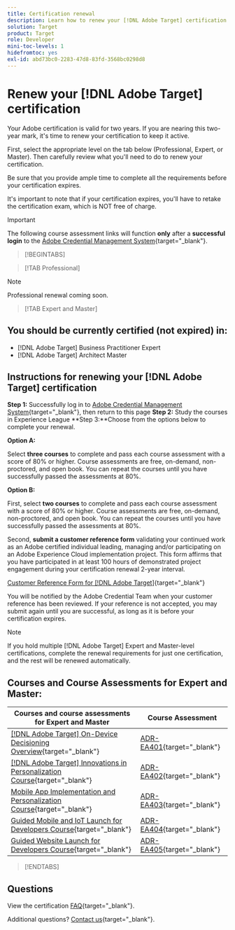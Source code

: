 ```yaml
---
title: Certification renewal
description: Learn how to renew your [!DNL Adobe Target] certification before it expires.
solution: Target
product: Target
role: Developer
mini-toc-levels: 1
hidefromtoc: yes
exl-id: abd73bc0-2283-47d8-83fd-3568bc0298d8
---
```

# Renew your [!DNL Adobe Target] certification

Your Adobe certification is valid for two years. If you are nearing this two-year mark, it's time to renew your certification to keep it active. 

First, select the appropriate level on the tab below (Professional, Expert, or Master). Then carefully review what you'll need to do to renew your certification. 
 
Be sure that you provide ample time to complete all the requirements before your certification expires. 
 
It's important to note that if your certification expires, you'll have to retake the certification exam, which is NOT free of charge. 

>[!IMPORTANT]
>
>The following course assessment links will function **only** after a **successful login** to the [Adobe Credential Management System](https://www.certmetrics.com/adobe){target="_blank"}. 

>[!BEGINTABS]

>[!TAB Professional]

>[!NOTE]
>
>Professional renewal coming soon.

>[!TAB Expert and Master]

## You should be currently certified (not expired) in:

* [!DNL Adobe Target] Business Practitioner Expert
* [!DNL Adobe Target] Architect Master

## Instructions for renewing your [!DNL Adobe Target] certification

**Step 1:** Successfully log in to [Adobe Credential Management System](https://www.certmetrics.com/adobe){target="_blank"}, then return to this page
**Step 2:** Study the courses in Experience League
**Step 3:**Choose from the options below to complete your renewal.

   **Option A:**
   
   Select **three courses** to complete and pass each course assessment with a score of 80% or higher. Course assessments are free, on-demand, non-proctored, and open book. You can repeat the courses until you have successfully passed the assessments at 80%.

   **Option B:**
   
   First, select **two courses** to complete and pass each course assessment with a score of 80% or higher. Course assessments are free, on-demand, non-proctored, and open book. You can repeat the courses until you have successfully passed the assessments at 80%.
   
   Second, **submit a customer reference form** validating your continued work as an Adobe certified individual leading, managing and/or participating on an Adobe Experience Cloud implementation project. This form affirms that you have participated in at least 100 hours of demonstrated project engagement during your certification renewal 2-year interval. 

   [Customer Reference Form for [!DNL Adobe Target]](https://www.certmetrics.com/adobe/candidate/caveon_sso_adobe.aspx?ssoLogin=true&eid=ADR-EA400){target="_blank"}

   You will be notified by the Adobe Credential Team when your customer reference has been reviewed. If your reference is not accepted, you may submit again until you are successful, as long as it is before your certification expires.

>[!NOTE]
>
>If you hold multiple [!DNL Adobe Target] Expert and Master-level certifications, complete the renewal requirements for just one certification, and the rest will be renewed automatically.

## Courses and Course Assessments for Expert and Master:

| Courses and course assessments for Expert and Master | Course Assessment |
| ------- | ------- |
| [[!DNL Adobe Target] On-Device Decisioning Overview](https://experienceleague.adobe.com/docs/target-learn/tutorials/implementation/on-device-decisioning-overview.html){target="_blank"} | [ADR-EA401](https://www.certmetrics.com/adobe/candidate/caveon_sso_adobe.aspx?ssoLogin=true&eid=ADR-EA401){target="_blank"} |
| [[!DNL Adobe Target] Innovations in Personalization Course](https://business.adobe.com/summit/2021/sessions/adobe-target-innovations-in-personalization-s901.html){target="_blank"} | [ADR-EA402](https://www.certmetrics.com/adobe/candidate/caveon_sso_adobe.aspx?ssoLogin=true&eid=ADR-EA402){target="_blank"} |
| [Mobile App Implementation and Personalization Course](https://experienceleague.adobe.com/?recommended=Target-D-1-2020.1.mobile){target="_blank"} | [ADR-EA403](https://www.certmetrics.com/adobe/candidate/caveon_sso_adobe.aspx?ssoLogin=true&eid=ADR-EA403){target="_blank"} |
| [Guided Mobile and IoT Launch for Developers Course](https://experienceleague.adobe.com/?recommended=Target-D-1-2019.1.web){target="_blank"} | [ADR-EA404](https://www.certmetrics.com/adobe/candidate/caveon_sso_adobe.aspx?ssoLogin=true&eid=ADR-EA404){target="_blank"} |
| [Guided Website Launch for Developers Course](https://experienceleague.adobe.com/?recommended=Target-D-1-2019.1.web){target="_blank"} | [ADR-EA405](https://www.certmetrics.com/adobe/candidate/caveon_sso_adobe.aspx?ssoLogin=true&eid=ADR-EA405){target="_blank"} |

>[!ENDTABS]

## Questions

View the certification [FAQ](https://experienceleague.adobe.com/docs/certification/certification/faq.html){target="_blank"}.

Additional questions? [Contact us](mailto:certif@adobe.com){target="_blank"}.
